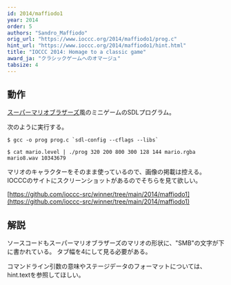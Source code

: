 ```yaml
---
id: 2014/maffiodo1
year: 2014
order: 5
authors: "Sandro_Maffiodo"
orig_url: "https://www.ioccc.org/2014/maffiodo1/prog.c"
hint_url: "https://www.ioccc.org/2014/maffiodo1/hint.html"
title: "IOCCC 2014: Homage to a classic game"
award_ja: "クラシックゲームへのオマージュ"
tabsize: 4
---
```


## 動作

[スーパーマリオブラザーズ](https://ja.wikipedia.org/wiki/%E3%82%B9%E3%83%BC%E3%83%91%E3%83%BC%E3%83%9E%E3%83%AA%E3%82%AA%E3%83%96%E3%83%A9%E3%82%B6%E3%83%BC%E3%82%BA)風のミニゲームのSDLプログラム。

次のように実行する。

```
$ gcc -o prog prog.c `sdl-config --cflags --libs`

$ cat mario.level | ./prog 320 200 800 300 128 144 mario.rgba mario8.wav 10343679
```

マリオのキャラクターをそのまま使っているので、画像の掲載は控える。
IOCCCのサイトにスクリーンショットがあるのでそちらを見て欲しい。

[https://github.com/ioccc-src/winner/tree/main/2014/maffiodo1](https://github.com/ioccc-src/winner/tree/main/2014/maffiodo1)

## 解説

ソースコードもスーパーマリオブラザーズのマリオの形状に、"SMB"の文字が下に書かれている。
タブ幅を4にして見る必要がある。

コマンドライン引数の意味やステージデータのフォーマットについては、hint.textを参照してほしい。
